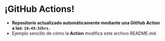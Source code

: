 # ¡GitHub Actions!
* **Repositorio actualizado automáticamente mediante una GitHub Action a las: `10:49:32hrs.`**
* Ejemplo sencillo de cómo la **Action** modifica este archivo README.md.
